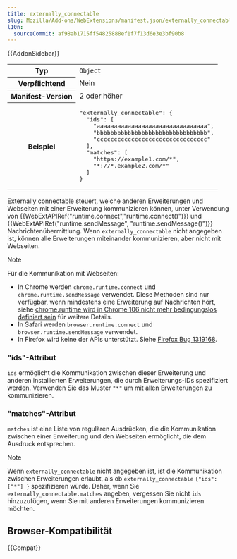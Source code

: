 ```yaml
---
title: externally_connectable
slug: Mozilla/Add-ons/WebExtensions/manifest.json/externally_connectable
l10n:
  sourceCommit: af98ab1715ff54825888ef1f7f13d6e3e3bf90b8
---
```


{{AddonSidebar}}

<table class="fullwidth-table standard-table">
  <tbody>
    <tr>
      <th scope="row">Typ</th>
      <td><code>Object</code></td>
    </tr>
    <tr>
      <th scope="row">Verpflichtend</th>
      <td>Nein</td>
    </tr>
    <tr>
      <th scope="row">Manifest-Version</th>
      <td>2 oder höher</td>
    </tr>
    <tr>
      <th scope="row">Beispiel</th>
      <td>
        <pre class="brush: json">
"externally_connectable": {
  "ids": [
    "aaaaaaaaaaaaaaaaaaaaaaaaaaaaaaaa",
    "bbbbbbbbbbbbbbbbbbbbbbbbbbbbbbbb",
    "cccccccccccccccccccccccccccccccc"
  ],
  "matches": [
    "https://example1.com/*",
    "*://*.example2.com/*"
  ]
}</pre
        >
      </td>
    </tr>
  </tbody>
</table>

Externally connectable steuert, welche anderen Erweiterungen und Webseiten mit einer Erweiterung kommunizieren können, unter Verwendung von {{WebExtAPIRef("runtime.connect","runtime.connect()")}} und {{WebExtAPIRef("runtime.sendMessage", "runtime.sendMessage()")}} Nachrichtenübermittlung. Wenn `externally_connectable` nicht angegeben ist, können alle Erweiterungen miteinander kommunizieren, aber nicht mit Webseiten.

> [!NOTE]
> Für die Kommunikation mit Webseiten:
>
> - In Chrome werden `chrome.runtime.connect` und `chrome.runtime.sendMessage` verwendet. Diese Methoden sind nur verfügbar, wenn mindestens eine Erweiterung auf Nachrichten hört, siehe [chrome.runtime wird in Chrome 106 nicht mehr bedingungslos definiert sein](https://groups.google.com/a/chromium.org/g/chromium-extensions/c/tCWVZRq77cg/m/KB6-tvCdAgAJ) für weitere Details.
> - In Safari werden `browser.runtime.connect` und `browser.runtime.sendMessage` verwendet.
> - In Firefox wird keine der APIs unterstützt. Siehe [Firefox Bug 1319168](https://bugzil.la/1319168).

### "ids"-Attribut

`ids` ermöglicht die Kommunikation zwischen dieser Erweiterung und anderen installierten Erweiterungen, die durch Erweiterungs-IDs spezifiziert werden. Verwenden Sie das Muster `"*"` um mit allen Erweiterungen zu kommunizieren.

### "matches"-Attribut

`matches` ist eine Liste von regulären Ausdrücken, die die Kommunikation zwischen einer Erweiterung und den Webseiten ermöglicht, die dem Ausdruck entsprechen.

> [!NOTE]
> Wenn `externally_connectable` nicht angegeben ist, ist die Kommunikation zwischen Erweiterungen erlaubt, als ob `externally_connectable` `{"ids": ["*"] }` spezifizieren würde. Daher, wenn Sie `externally_connectable.matches` angeben, vergessen Sie nicht `ids` hinzuzufügen, wenn Sie mit anderen Erweiterungen kommunizieren möchten.

## Browser-Kompatibilität

{{Compat}}
